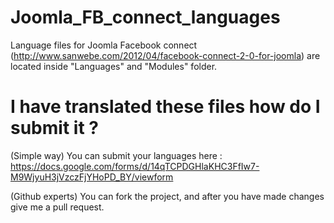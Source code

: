 Joomla_FB_connect_languages
===========================
Language files for Joomla Facebook connect (http://www.sanwebe.com/2012/04/facebook-connect-2-0-for-joomla)
are located inside "Languages" and "Modules" folder.

I have translated these files how do I submit it ?
=======================================================
(Simple way)
You can submit your languages here :
https://docs.google.com/forms/d/14qTCPDGHlaKHC3FfIw7-M9WjyuH3jVzczFjYHoPD_BY/viewform


(Github experts)
You can fork the project, and after you have made changes give me a pull request.
